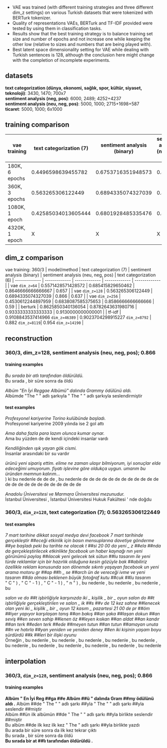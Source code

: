 - VAE was trained (with different training strategies and three different dim_z settings) on various Turkish datasets that were tokenized with BERTurk tokenizer.
- Quality of representations VAEs, BERTurk and TF-IDF provided were tested by using them in classification tasks.
- Results show that the best training strategy is to balance training set size and number of epochs and not increase one while keeping the other low (relative to sizes and numbers that are being played with).
- Best latent space dimensionality setting for VAE while dealing with Turkish sentences is 128, although the conclusion here might change with the completion of incomplete experiments. 

## datasets
**text categorization (dünya, ekonomi, sağlık, spor, kültür, siyaset, teknoloji)**: 3430, 1470; 700x7  
**sentiment analysis (neg, pos)**: 6000, 2489; 4252+4237  
**sentiment analysis (neu, neg, pos)**: 5000, 1000; 2715+1698+587  
**ticaret**: 5000, 1000; 6x1000

## training comparison
| vae training | text categorization (7) | sentiment analysis (binary) | sentiment analysis (neu, neg, pos) | text categorization (6)
| ------------- | ------------- | ------------- | ------------- | ------------- |
| 180K, 6 epochs | 0.4496598639455782 | 0.6753716351948573 | 0.858 | 0.573 |
| 360K, 3 epochs | 0.563265306122449 | 0.6894335074327039 | 0.866 | 0.637 |
| 1080K, 1 epoch | 0.42585034013605444 | 0.6801928485335476 | 0.856 | 0.454 |
| 4320K, 1 epoch | X | X | X | X |

## dim_z comparison
vae training: 360/3
| model/method | text categorization (7) | sentiment analysis (binary) | sentiment analysis (neu, neg, pos) | text categorization (6)
| ------------- | ------------- | ------------- | ------------- | ------------- |
| vae `dim_z=64` | 0.5571428571428572 | 0.685415829650462 | 0.8646666666666667 | 0.657 |
| vae `dim_z=128` | 0.563265306122449 | 0.6894335074327039 | 0.866 | 0.637 | 
| vae `dim_z=256` | 0.4530612244897959 | 0.6838087585375653 | 0.8586666666666666 | 0.59 | 
| berturk | 0.8625850340136054 | 0.8782643631980716 | 0.9333333333333333 | 0.9130000000000001 |
| tf-idf | 0.9108843537414966 `dim_z=46389` | 0.9023704298915227 `dim_z=8792` | 0.882 `dim_z=8119`| 0.954 `dim_z=14190` |

## reconstruction
### 360/3, dim_z=128, sentiment analysis (neu, neg, pos); 0.866  
#### training examples
*Bu sırada bir atlı tarafından öldürüldü.*  
Bu sırada , bir süre sonra da öldü  

*Albüm "En İyi Reggae Albümü" dalında Grammy ödülünü aldı.*  
Albümde "The " " adlı şarkıyla " The " " adlı şarkıyla seslendirmiştir

#### test examples
*Profesyonel kariyerine Torino kulübünde başladı.*  
Profesyonel kariyerine 2009 yılında ise 2 gol attı  

*Ama daha fazla para lazım olunca kumar oynar.*  
Ama bu yüzden de de kendi içindeki insanlar vardı  

*Kendiliğinden ışık yayan gök cismi.*  
İnsanlar arasındaki bir su vardır  

*ürünü yeni sipariş ettim. elime ne zaman ulaşır bilmiyorum, iyi sonuçlar elde edeceğimi umuyorum. fiyatı işlevine göre oldukça uygun. umarım bu üründen memnun kalırım...*  
) ki bu nedenle de de de , bu nedenle de de de de de de de de de de de de de de de de de de de de de de de de  

*Anadolu Üniversitesi ve Marmara Üniversitesi mezunudur.*  
İstanbul Üniversitesi , İstanbul Üniversitesi Hukuk Fakültesi ' nde doğdu  


### 360/3, `dim_z=128`, text categorization (7); 0.563265306122449  
#### test examples
*7 mart tarihine dikkat sosyal medya devi facebook 7 mart tarihinde gerçekleştir ##eceği etkinlik için basın mensuplarına davetiye gönderme ##ye başladı peki bu tarihte ne olacak t ##si 20 00 da yeni _ z ##ela ##nda da gerçekleştirilecek etkinlikte facebook un haber kaynağı nın yeni görünümü paylaş ##ılacak yeni gelecek tek  sütun ##lu tasarım ile yeni türde reklamlar için bir hazırlık olduğuna kesin gözüyle bak ##abiliriz özellikle reklam konusunda son dönemde sıkıntı yaşayan facebook un yeni arama motoru gr ##ap ##h _ se ##arch ün de vereceği ivme ve yeni tasarım ##da olması beklenen büyük fotoğraf kutu ##cuk ##lu tasarım*  
" C " ) , " C " - 1 ) , " C " - 1 ) , " n " ) , bu nedenle , bu nedenle , bu nedenle , bu  

*salon ve do ##t işbirliğiyle karşınızda iki _ kişilik _ bir _ oyun salon do ##t işbirliğiyle gerçekleştirilen ve salon _ ik ##s ##v de 12 kez sahne ##lenecek olan yeni iki _ kişilik _ bir _ oyun 12 kasım _ pazartesi 21 00 de pr ##öm ##iyer yapıyor karşılaşan tanış ##an bakış ##an şaka ##laşan dokun ##an seviş ##en seven sahip ##lenen öz ##leyen kıskan ##an aldat ##an kandır ##an terk ##eden terk ##ede ##meyen tutun ##an tutun ##amayan unuta ##n ve hatırla ##yan yeniden ve yeniden deney ##en iki kişinin yaşam boyu sürdürdü ##k ##leri bir ilişki oyunu*  
Örneğin , bu nedenle , bu nedenle , bu nedenle , bu nedenle , bu nedenle , bu nedenle , bu nedenle , bu nedenle , bu nedenle , bu nedenle , bu nedenle  

## interpolation
### 360/3, `dim_z=128`, sentiment analysis (neu, neg, pos); 0.866  
#### training examples  
**Albüm " En İyi Reg ##ga ##e Albüm ##ü " dalında Gram ##my ödülünü aldı .**
Albüm ##de " The " " adlı şarkı ##yla " The " " adlı şarkı ##yla seslendir ##miştir  
Albüm ##ün ilk albümün ##de " The " " adlı şarkı ##yla birlikte seslendir ##miştir  
Bu albüm ##de ilk kez ilk kez " The " adlı şarkı ##yla birlikte yazdı  
Bu arada bir süre sonra da ilk kez tekrar çıktı  
Bu sırada , bir süre sonra da öldü  
**Bu sırada bir at ##lı tarafından öldürüldü .**

